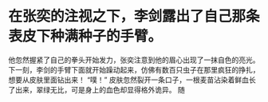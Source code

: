 # 在张奕的注视之下，李剑露出了自己那条表皮下种满种子的手臂。
他忽然握紧了自己的拳头开始发力，张奕注意到他的眉心出现了一抹自色的亮光。
下一刻，李剑的手臂下面就开始躁动起来，仿佛有数百只虫子在那里疯狂的挣扎，想要从皮肤里面钻出来！
“噗！”
皮肤忽然裂开一条口子，一根麦苗沾染着鲜血长了出来，翠绿无比，可是身上的血色却显得格外诡异。
随

